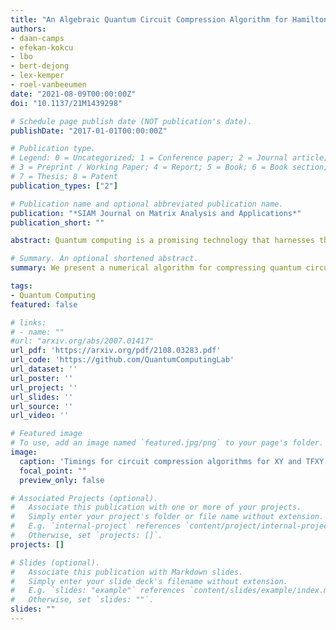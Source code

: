 ```yaml
---
title: "An Algebraic Quantum Circuit Compression Algorithm for Hamiltonian Simulation"
authors:
- daan-camps
- efekan-kokcu
- lbo
- bert-dejong
- lex-kemper
- roel-vanbeeumen
date: "2021-08-09T00:00:00Z"
doi: "10.1137/21M1439298"

# Schedule page publish date (NOT publication's date).
publishDate: "2017-01-01T00:00:00Z"

# Publication type.
# Legend: 0 = Uncategorized; 1 = Conference paper; 2 = Journal article;
# 3 = Preprint / Working Paper; 4 = Report; 5 = Book; 6 = Book section;
# 7 = Thesis; 8 = Patent
publication_types: ["2"]

# Publication name and optional abbreviated publication name.
publication: "*SIAM Journal on Matrix Analysis and Applications*"
publication_short: ""

abstract: Quantum computing is a promising technology that harnesses the peculiarities of quantum mechanics to deliver computational speedups for some problems that are intractable to solve on a classical computer. Current generation noisy intermediate-scale quantum (NISQ) computers are severely limited in terms of chip size and error rates. Shallow quantum circuits with uncomplicated topologies are essential for successful applications in the NISQ era. Based on matrix analysis, we show that Hamiltonian simulation of certain spin models known as free fermions can be performed in a quantum circuit with a depth that is independent of simulation time and that grows linearly in the number of spins. Our analysis shows how to efficiently and accurately compress these circuits with a numerical algorithm that scales cubically in the number of spins. Numerical experiments show that our circuit synthesis algorithm easily scales up to $O(10^3)$ spins. The resulting quantum circuits have a simple nearest-neighbor topology, which makes them ideally suited for NISQ devices.

# Summary. An optional shortened abstract.
summary: We present a numerical algorithm for compressing quantum circuits related to Hamiltonian simulation.

tags:
- Quantum Computing
featured: false

# links:
# - name: ""
#url: "arxiv.org/abs/2007.01417"
url_pdf: 'https://arxiv.org/pdf/2108.03283.pdf'
url_code: 'https://github.com/QuantumComputingLab'
url_dataset: ''
url_poster: ''
url_project: ''
url_slides: ''
url_source: ''
url_video: ''

# Featured image
# To use, add an image named `featured.jpg/png` to your page's folder. 
image:
  caption: 'Timings for circuit compression algorithms for XY and TFXY Hamiltonians'
  focal_point: ""
  preview_only: false

# Associated Projects (optional).
#   Associate this publication with one or more of your projects.
#   Simply enter your project's folder or file name without extension.
#   E.g. `internal-project` references `content/project/internal-project/index.md`.
#   Otherwise, set `projects: []`.
projects: []

# Slides (optional).
#   Associate this publication with Markdown slides.
#   Simply enter your slide deck's filename without extension.
#   E.g. `slides: "example"` references `content/slides/example/index.md`.
#   Otherwise, set `slides: ""`.
slides: ""
---
```

